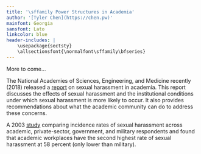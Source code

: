 ```yaml
---
title: '\sffamily Power Structures in Academia'
author: '[Tyler Chen](https://chen.pw)'
mainfont: Georgia
sansfont: Lato
linkcolor: blue
header-includes: |
    \usepackage{sectsty}
    \allsectionsfont{\normalfont\sffamily\bfseries}
---
```


More to come...
        
The National Academies of Sciences, Engineering, and Medicine recently (2018) released a [report](https://doi.org/10.17226/24994) on sexual harassment in academia. This report discusses the effects of sexual harassment and the institutional conditions under which sexual harassment is more likely to occur. It also provides recommendations about what the academic community can do to address these concerns.
        
A 2003 [study](https://doi.org/10.1111/j.1744-6570.2003.tb00752.x) comparing incidence rates of sexual harassment across academic, private-sector, government, and military respondents and found that academic workplaces have the second highest rate of sexual harassment at 58 percent (only lower than military).
